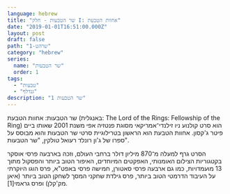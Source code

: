 ```yaml
---
language: hebrew
title: "שר הטבעות - חלק I: אחוות הטבעת"
date: "2019-01-01T16:51:00.000Z"
layout: post
draft: false
path: "שרהט-1"
category: "hebrew"
series:
  name: "שר הטבעות"
  order: 1
tags:
  - "טבעות"
  - "גנדלף"
description: "שר הטבעות 1"
---
```


שר הטבעות: אחוות הטבעת (באנגלית: The Lord of the Rings: Fellowship of the Ring) הוא סרט קולנוע ניו זילנדי־אמריקאי מסוגת פנטזיה אפי משנת 2001 שאותו ביים פיטר ג'קסון. אחוות הטבעת הוא הראשון בטרילוגיית סרטי שר הטבעות והוא מבוסס על ספרו של ג'ון רונלד רעואל טולקין, "שר הטבעות".

הסרט גרף למעלה מ־870 מיליון דולר ברחבי העולם, וזכה בארבעה פרסי אוסקר בקטגוריות הצילום האומנותי, האפקטים המיוחדים, האיפור הטוב ביותר והפסקול מתוך 13 מועמדויות, כמו גם ארבעה פרסי סאטורן, חמישה פרסי באפט"א, פרס הוגו היוקרתי על העיבוד הדרמטי הטוב ביותר, פרס גילדת שחקני המסך לשחקן הטוב ביותר (איאן מק'קלן) ופרס גראמי[1].